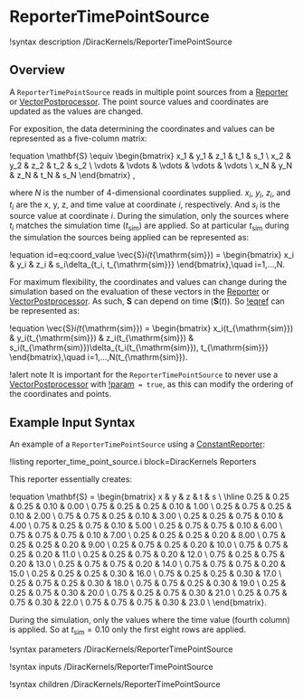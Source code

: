 # ReporterTimePointSource

!syntax description /DiracKernels/ReporterTimePointSource

## Overview

A `ReporterTimePointSource` reads in multiple point sources from a [Reporter](Reporters/index.md) or [VectorPostprocessor](VectorPostprocessors/index.md).  The point source values and coordinates are updated as the values are changed.

For exposition, the data determining the coordinates and values can be represented as a five-column matrix:

!equation
\mathbf{S} \equiv
\begin{bmatrix}
x_1 & y_1 & z_1 & t_1 & s_1 \\
x_2 & y_2 & z_2 & t_2 & s_2 \\
\vdots & \vdots & \vdots & \vdots & \vdots \\
x_N & y_N & z_N & t_N & s_N
\end{bmatrix} ,

where $N$ is the number of 4-dimensional coordinates supplied. $x_i$, $y_i$, $z_i$, and $t_i$ are the x, y, z, and time value at coordinate $i$, respectively. And $s_i$ is the source value at coordinate $i$. During the simulation, only the sources where $t_i$ matches the simulation time ($t_{\mathrm{sim}}$) are applied. So at particular $t_{\mathrm{sim}}$ during the simulation the sources being applied can be represented as:

!equation id=eq:coord_value
\vec{S}_i(t_{\mathrm{sim}}) = 
\begin{bmatrix}
x_i & y_i & z_i & s_i\delta_{t_i, t_{\mathrm{sim}}}
\end{bmatrix},\quad
i=1,...,N.

For maximum flexibility, the coordinates and values can change during the simulation based on the evaluation of these vectors in the [Reporter](Reporters/index.md) or [VectorPostprocessor](VectorPostprocessors/index.md). As such, $\mathbf{S}$ can depend on time ($\mathbf{S}(t)$). So [!eqref](eq:coord_value) can be represented as:

!equation
\vec{S}_i(t_{\mathrm{sim}}) = 
\begin{bmatrix}
x_i(t_{\mathrm{sim}}) & y_i(t_{\mathrm{sim}}) & z_i(t_{\mathrm{sim}}) & s_i(t_{\mathrm{sim}})\delta_{t_i(t_{\mathrm{sim}}), t_{\mathrm{sim}}}
\end{bmatrix},\quad
i=1,...,N(t_{\mathrm{sim}}).

!alert note
It is important for the `ReporterTimePointSource` to never use a [VectorPostprocessor](VectorPostprocessors/index.md) with [!param](/VectorPostprocessors/PointValueSampler/contains_complete_history)` = true`, as this can modify the ordering of the coordinates and points.

## Example Input Syntax

An example of a `ReporterTimePointSource` using a [ConstantReporter](/ConstantReporter.md):

!listing reporter_time_point_source.i block=DiracKernels Reporters

This reporter essentially creates:

!equation
\mathbf{S} = 
\begin{bmatrix}
x    & y    & z    & t    & s \\
\hline
0.25 & 0.25 & 0.25 & 0.10 & 0.00 \\
0.75 & 0.25 & 0.25 & 0.10 & 1.00 \\
0.25 & 0.75 & 0.25 & 0.10 & 2.00 \\
0.75 & 0.75 & 0.25 & 0.10 & 3.00 \\
0.25 & 0.25 & 0.75 & 0.10 & 4.00 \\
0.75 & 0.25 & 0.75 & 0.10 & 5.00 \\
0.25 & 0.75 & 0.75 & 0.10 & 6.00 \\
0.75 & 0.75 & 0.75 & 0.10 & 7.00 \\
0.25 & 0.25 & 0.25 & 0.20 & 8.00 \\
0.75 & 0.25 & 0.25 & 0.20 & 9.00 \\
0.25 & 0.75 & 0.25 & 0.20 & 10.0 \\
0.75 & 0.75 & 0.25 & 0.20 & 11.0 \\
0.25 & 0.25 & 0.75 & 0.20 & 12.0 \\
0.75 & 0.25 & 0.75 & 0.20 & 13.0 \\
0.25 & 0.75 & 0.75 & 0.20 & 14.0 \\
0.75 & 0.75 & 0.75 & 0.20 & 15.0 \\
0.25 & 0.25 & 0.25 & 0.30 & 16.0 \\
0.75 & 0.25 & 0.25 & 0.30 & 17.0 \\
0.25 & 0.75 & 0.25 & 0.30 & 18.0 \\
0.75 & 0.75 & 0.25 & 0.30 & 19.0 \\
0.25 & 0.25 & 0.75 & 0.30 & 20.0 \\
0.75 & 0.25 & 0.75 & 0.30 & 21.0 \\
0.25 & 0.75 & 0.75 & 0.30 & 22.0 \\
0.75 & 0.75 & 0.75 & 0.30 & 23.0 \\
\end{bmatrix}.

During the simulation, only the values where the time value (fourth column) is applied. So at $t_{\mathrm{sim}}=0.10$ only the first eight rows are applied.

!syntax parameters /DiracKernels/ReporterTimePointSource

!syntax inputs /DiracKernels/ReporterTimePointSource

!syntax children /DiracKernels/ReporterTimePointSource

